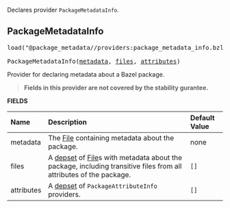 <!-- Generated with Stardoc: http://skydoc.bazel.build -->

Declares provider `PackageMetadataInfo`.

<a id="PackageMetadataInfo"></a>

## PackageMetadataInfo

<pre>
load("@package_metadata//providers:package_metadata_info.bzl", "PackageMetadataInfo")

PackageMetadataInfo(<a href="#PackageMetadataInfo-metadata">metadata</a>, <a href="#PackageMetadataInfo-files">files</a>, <a href="#PackageMetadataInfo-attributes">attributes</a>)
</pre>

Provider for declaring metadata about a Bazel package.

> **Fields in this provider are not covered by the stability gurantee.**

**FIELDS**

| Name  | Description | Default Value |
| :------------- | :------------- | :------------- |
| <a id="PackageMetadataInfo-metadata"></a>metadata | The [File](https://bazel.build/rules/lib/builtins/File) containing metadata about the package. | none |
| <a id="PackageMetadataInfo-files"></a>files | A [depset](https://bazel.build/rules/lib/builtins/depset) of [File](https://bazel.build/rules/lib/builtins/File)s with metadata about the package, including transitive files from all attributes of the package. | `[]` |
| <a id="PackageMetadataInfo-attributes"></a>attributes | A [depset](https://bazel.build/rules/lib/builtins/depset) of `PackageAttributeInfo` providers. | `[]` |


